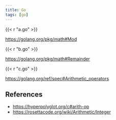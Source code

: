 ```yaml
---
title: Go
tags: [go]
---
```


{{< r "a.go" >}}

<https://golang.org/pkg/math#Mod>

{{< r "b.go" >}}

<https://golang.org/pkg/math#Remainder>

{{< r "c.go" >}}

<https://golang.org/ref/spec#Arithmetic_operators>

## References

- <https://hyperpolyglot.org/c#arith-op>
- <https://rosettacode.org/wiki/Arithmetic/Integer>
